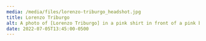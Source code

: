 ```yaml
---
media: /media/files/lorenzo-triburgo_headshot.jpg
title: Lorenzo Triburgo
alt: A photo of [Lorenzo Triburgo] in a pink shirt in front of a pink background
date: 2022-07-05T13:45:00-0500
---
```

